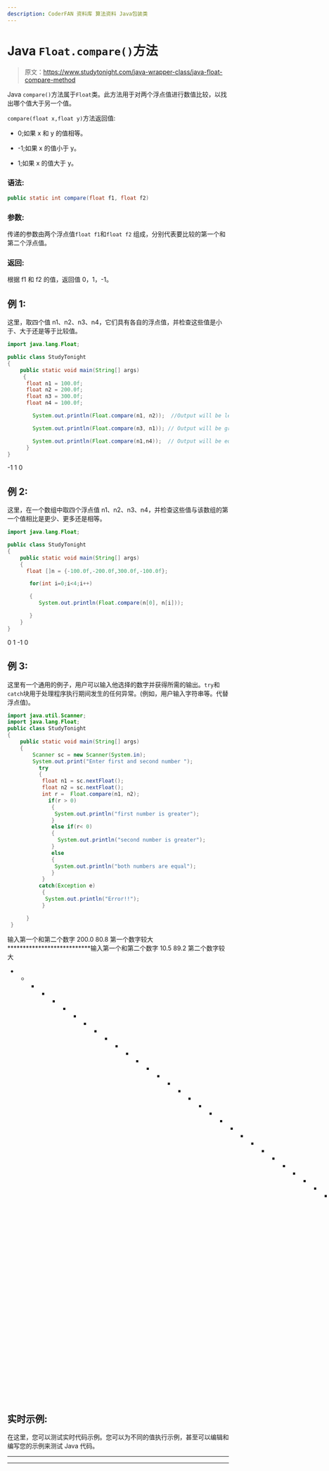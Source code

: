 ```yaml
---
description: CoderFAN 资料库 算法资料 Java包装类
---
```


# Java `Float.compare()`方法

> 原文：<https://www.studytonight.com/java-wrapper-class/java-float-compare-method>

Java `compare()`方法属于`Float`类。此方法用于对两个浮点值进行数值比较，以找出哪个值大于另一个值。

`compare(float x,float y)`方法返回值:

*   0;如果 x 和 y 的值相等。

*   -1;如果 x 的值小于 y。

*   1;如果 x 的值大于 y。

### 语法:

```java
public static int compare(float f1, float f2) 
```

### 参数:

传递的参数由两个浮点值`float f1`和`float f2` 组成，分别代表要比较的第一个和第二个浮点值。

### 返回:

根据 f1 和 f2 的值，返回值 0，1，-1。

## 例 1:

这里，取四个值 n1、n2、n3、n4，它们具有各自的浮点值，并检查这些值是小于、大于还是等于比较值。

```java
import java.lang.Float;

public class StudyTonight 
{  
    public static void main(String[] args) 
     {          
      float n1 = 100.0f;  
      float n2 = 200.0f;  
      float n3 = 300.0f;  
      float n4 = 100.0f;  

        System.out.println(Float.compare(n1, n2));  //Output will be less than zero

        System.out.println(Float.compare(n3, n1)); // Output will be greater than zero  

        System.out.println(Float.compare(n1,n4));  // Output will be equal to zero
      }  
} 
```

-1
1
0

## 例 2:

这里，在一个数组中取四个浮点值 n1、n2、n3、n4，并检查这些值与该数组的第一个值相比是更少、更多还是相等。

```java
import java.lang.Float;

public class StudyTonight 
{  
    public static void main(String[] args) 
    {          
      float []n = {-100.0f,-200.0f,300.0f,-100.0f};  

       for(int i=0;i<4;i++)

       {
          System.out.println(Float.compare(n[0], n[i]));  

       }  
    } 
} 
```

0
1
-1
0

## 例 3:

这里有一个通用的例子，用户可以输入他选择的数字并获得所需的输出。`try`和`catch`块用于处理程序执行期间发生的任何异常。(例如，用户输入字符串等。代替浮点值)。

```java
import java.util.Scanner; 
import java.lang.Float;
public class StudyTonight 
{  
    public static void main(String[] args) 
    {      
        Scanner sc = new Scanner(System.in);  
        System.out.print("Enter first and second number ");  
          try
          {
           float n1 = sc.nextFloat();  
           float n2 = sc.nextFloat();  
           int r =  Float.compare(n1, n2);    
             if(r > 0)
              {  
               System.out.println("first number is greater");  
              }
              else if(r< 0) 
              {  
                System.out.println("second number is greater");  
              } 
              else
              {  
               System.out.println("both numbers are equal");
              }
           }
          catch(Exception e)
           {
            System.out.println("Error!!");
           }

      }  
 } 
```

输入第一个和第二个数字 200.0 80.8
第一个数字较大
***************************输入第一个和第二个数字 10.5 89.2
第二个数字较大
* * * * * * * * * * * * * * * * * * * * * * * * * * * * * * * * * * *输入第一个和第二个数字 0x67 09
错误！！

## 实时示例:

在这里，您可以测试实时代码示例。您可以为不同的值执行示例，甚至可以编辑和编写您的示例来测试 Java 代码。

* * *

* * *